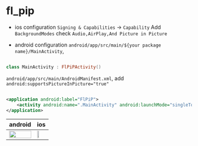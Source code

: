 # fl_pip

- ios configuration
  `Signing & Capabilities` -> `Capability` Add `BackgroundModes` check `Audio,AirPlay,And Picture in Picture`

- android configuration
  `android/app/src/main/${your package name}/MainActivity`,

```kotlin

class MainActivity : FlPiPActivity()

```

`android/app/src/main/AndroidManifest.xml`, add ` android:supportsPictureInPicture="true"`

```xml

<application android:label="FlPiP">
    <activity android:name=".MainActivity" android:launchMode="singleTop" android:supportsPictureInPicture="true" />
</application>
```

| android | ios |
| --- | --- |
| <img src="https://github.com/Wayaer/fl_pip/raw/main/example/assets/android.gif" width="100%"/> |  <img src="https://github.com/Wayaer/fl_pip/raw/main/example/assets/ios.gif" width="48%"/> |

